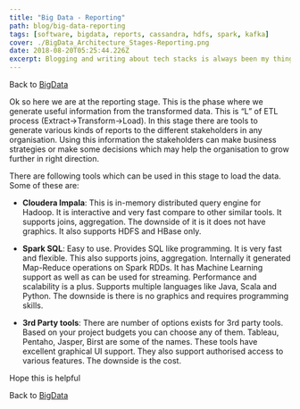 ```yaml
---
title: "Big Data - Reporting"
path: blog/big-data-reporting
tags: [software, bigdata, reports, cassandra, hdfs, spark, kafka]
cover: ./BigData_Architecture_Stages-Reporting.png
date: 2018-08-20T05:25:44.226Z
excerpt: Blogging and writing about tech stacks is always been my thing. Here we are at the reporting stage. This is the phase where we generate useful information from the transformed data. This is “L” of ETL process.
---
```


Back to [BigData](../blog/big-data "Big Data")

Ok so here we are at the reporting stage. This is the phase where we generate useful information from the transformed data. This is “L” of ETL process (Extract->Transform->Load). In this stage there are tools to generate various kinds of reports to the different stakeholders in any organisation. Using this information the stakeholders can make business strategies or make some decisions which may help the organisation to grow further in right direction.

There are following tools which can be used in this stage to load the data. Some of these are:

- **Cloudera Impala**: This is in-memory distributed query engine for Hadoop. It is interactive and very fast compare to other similar tools. It supports joins, aggregation. The downside of it is it does not have graphics. It also supports HDFS and HBase only.

- **Spark SQL**: Easy to use. Provides SQL like programming. It is very fast and flexible. This also supports joins, aggregation. Internally it generated Map-Reduce operations on Spark RDDs. It has Machine Learning support as well as can be used for streaming. Performance and scalability is a plus. Supports multiple languages like Java, Scala and Python. The downside is there is no graphics and requires programming skills.

- **3rd Party tools**: There are number of options exists for 3rd party tools. Based on your project budgets you can choose any of them. Tableau, Pentaho, Jasper, Birst are some of the names. These tools have excellent graphical UI support. They also support authorised access to various features. The downside is the cost.

Hope this is helpful

Back to [BigData](../blog/big-data "Big Data")